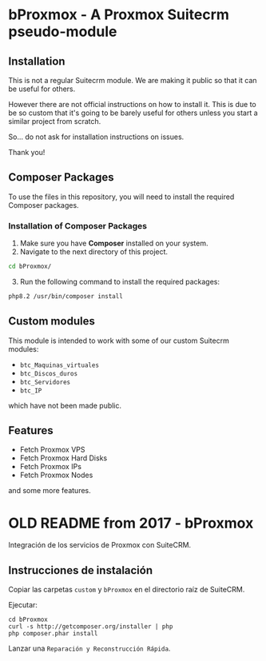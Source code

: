 # bProxmox - A Proxmox Suitecrm pseudo-module

## Installation

This is not a regular Suitecrm module.
We are making it public so that it can be useful for others.

However there are not official instructions on how to install it.
This is due to be so custom that it's going to be barely useful for
others unless you start a similar project from scratch.

So... do not ask for installation instructions on issues.

Thank you!

## Composer Packages

To use the files in this repository, you will need to install the required Composer packages.

### Installation of Composer Packages

1. Make sure you have **Composer** installed on your system.
2. Navigate to the next directory of this project.
```bash
cd bProxmox/
```
3. Run the following command to install the required packages:

```bash
php8.2 /usr/bin/composer install
```

## Custom modules

This module is intended to work with some of our custom Suitecrm modules:

- `btc_Maquinas_virtuales`
- `btc_Discos_duros`
- `btc_Servidores`
- `btc_IP`

which have not been made public.

## Features

- Fetch Proxmox VPS
- Fetch Proxmox Hard Disks
- Fetch Proxmox IPs
- Fetch Proxmox Nodes

and some more features.

# OLD README from 2017 - bProxmox
Integración de los servicios de Proxmox con SuiteCRM.

## Instrucciones de instalación
Copiar las carpetas `custom` y `bProxmox` en el directorio raíz de SuiteCRM.

Ejecutar:
```
cd bProxmox
curl -s http://getcomposer.org/installer | php
php composer.phar install
```

Lanzar una `Reparación y Reconstrucción Rápida`.

